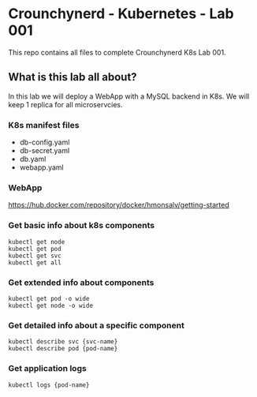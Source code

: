 # Crounchynerd - Kubernetes - Lab 001

This repo contains all files to complete Crounchynerd K8s Lab 001.

## What is this lab all about?
In this lab we will deploy a WebApp with a MySQL backend in K8s.
We will keep 1 replica for all microservcies.

### K8s manifest files
- db-config.yaml
- db-secret.yaml
- db.yaml
- webapp.yaml

### WebApp
https://hub.docker.com/repository/docker/hmonsalv/getting-started

### Get basic info about k8s components
    kubectl get node
    kubectl get pod
    kubectl get svc
    kubectl get all

### Get extended info about components
    kubectl get pod -o wide
    kubectl get node -o wide

### Get detailed info about a specific component
    kubectl describe svc {svc-name}
    kubectl describe pod {pod-name}

### Get application logs
    kubectl logs {pod-name}
